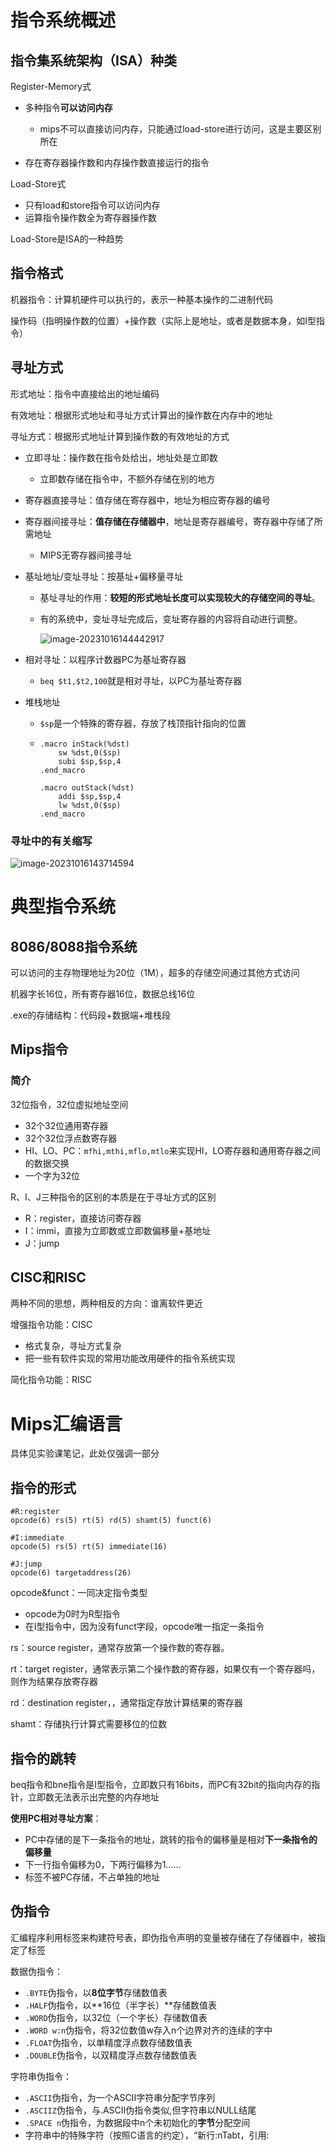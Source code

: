 # 指令系统概述

## 指令集系统架构（ISA）种类

Register-Memory式

- 多种指令**可以访问内存**
  - mips不可以直接访问内存，只能通过load-store进行访问，这是主要区别所在

- 存在寄存器操作数和内存操作数直接运行的指令

Load-Store式

- 只有load和store指令可以访问内存
- 运算指令操作数全为寄存器操作数

Load-Store是ISA的一种趋势

## 指令格式

机器指令：计算机硬件可以执行的，表示一种基本操作的二进制代码

操作码（指明操作数的位置）+操作数（实际上是地址，或者是数据本身，如I型指令）

## 寻址方式

形式地址：指令中直接给出的地址编码

有效地址：根据形式地址和寻址方式计算出的操作数在内存中的地址

寻址方式：根据形式地址计算到操作数的有效地址的方式

- 立即寻址：操作数在指令处给出，地址处是立即数

  - 立即数存储在指令中，不额外存储在别的地方

- 寄存器直接寻址：值存储在寄存器中，地址为相应寄存器的编号

- 寄存器间接寻址：**值存储在存储器中**，地址是寄存器编号，寄存器中存储了所需地址

  - MIPS无寄存器间接寻址

- 基址地址/变址寻址：按基址+偏移量寻址
  - 基址寻址的作用：**较短的形式地址长度可以实现较大的存储空间的寻址**。

  - 有的系统中，变址寻址完成后，变址寄存器的内容将自动进行调整。

    ![image-20231016144442917](https://pigkiller-011955-1319328397.cos.ap-beijing.myqcloud.com/img/202310161444999.png)

- 相对寻址：以程序计数器PC为基址寄存器
  - `beq $t1,$t2,100`就是相对寻址，以PC为基址寄存器

- 堆栈地址
  - `$sp`是一个特殊的寄存器，存放了栈顶指针指向的位置

  - ```mipsasm
    .macro inStack(%dst)
    	sw %dst,0($sp)
    	subi $sp,$sp,4
    .end_macro
    
    .macro outStack(%dst)
    	addi $sp,$sp,4
    	lw %dst,0($sp)
    .end_macro	
    ```

### 寻址中的有关缩写

![image-20231016143714594](https://pigkiller-011955-1319328397.cos.ap-beijing.myqcloud.com/img/202310161437685.png)

# 典型指令系统

## 8086/8088指令系统

可以访问的主存物理地址为20位（1M），超多的存储空间通过其他方式访问

机器字长16位，所有寄存器16位，数据总线16位

.exe的存储结构：代码段+数据端+堆栈段

## Mips指令

### 简介

32位指令，32位虚拟地址空间

- 32个32位通用寄存器
- 32个32位浮点数寄存器
- HI、LO、PC：`mfhi,mthi,mflo,mtlo`来实现HI，LO寄存器和通用寄存器之间的数据交换
- 一个字为32位

 R、I、J三种指令的区别的本质是在于寻址方式的区别

- R：register，直接访问寄存器
- I：immi，直接为立即数或立即数偏移量+基地址
- J：jump

## CISC和RISC

两种不同的思想，两种相反的方向：谁离软件更近

增强指令功能：CISC

- 格式复杂，寻址方式复杂
- 把一些有软件实现的常用功能改用硬件的指令系统实现

简化指令功能：RISC

# Mips汇编语言

具体见实验课笔记，此处仅强调一部分

## 指令的形式

```mipsasm
#R:register
opcode(6) rs(5) rt(5) rd(5) shamt(5) funct(6)

#I:immediate
opcode(5) rs(5) rt(5) immediate(16)

#J:jump
opcode(6) targetaddress(26)
```

opcode&funct：一同决定指令类型

- opcode为0时为R型指令
- 在I型指令中，因为没有funct字段，opcode唯一指定一条指令

rs：source register，通常存放第一个操作数的寄存器。

rt：target register，通常表示第二个操作数的寄存器，如果仅有一个寄存器吗，则作为结果存放寄存器

rd：destination register，，通常指定存放计算结果的寄存器

shamt：存储执行计算式需要移位的位数

## 指令的跳转

beq指令和bne指令是I型指令，立即数只有16bits，而PC有32bit的指向内存的指针，立即数无法表示出完整的内存地址

**使用PC相对寻址方案**：

- PC中存储的是下一条指令的地址，跳转的指令的偏移量是相对**下一条指令的偏移量**
- 下一行指令偏移为0，下两行偏移为1……
- 标签不被PC存储，不占单独的地址

## 伪指令

汇编程序利用标签来构建符号表，即伪指令声明的变量被存储在了存储器中，被指定了标签

数据伪指令：

- `.BYTE`伪指令，以**8位字节**存储数值表
- `.HALF`伪指令，以**16位（半字长）**存储数值表
- `.WORD`伪指令，以32位（一个字长）存储数值表
- `.WORD w:n`伪指令，将32位数值w存入n个边界对齐的连续的字中
- `.FLOAT`伪指令，以单精度浮点数存储数值表
- `.DOUBLE`伪指令，以双精度浮点数存储数值表

字符串伪指令：

- `.ASCII`伪指令，为一个ASCII字符串分配字节序列
- `.ASCIIZ`伪指令，与.ASCII伪指令类似,但字符串以NULL结尾
- `.SPACE n`伪指令，为数据段中n个未初始化的**字节**分配空间
- 字符串中的特殊字符（按照C语言的约定），“新行:nTabt，引用:















